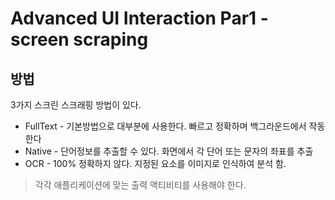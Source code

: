 # Advanced UI Interaction Par1 - screen scraping

## 방법

3가지 스크린 스크래핑 방법이 있다.

* FullText - 기본방법으로 대부분에 사용한다. 빠르고 정확하며 백그라운드에서 작동한다
* Native - 단어정보를 추출할 수 있다. 화면에서 각 단어 또는 문자의 좌표를 추출
* OCR -  100% 정확하지 않다. 지정된 요소를 이미지로 인식하여 분석 함.

> 각각 애플리케이션에 맞는 출력 액티비티를 사용해야 한다.